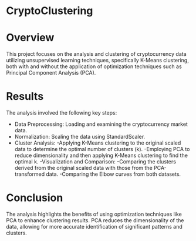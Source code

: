 # CryptoClustering
# Overview
This project focuses on the analysis and clustering of cryptocurrency data utilizing unsupervised learning techniques, specifically K-Means clustering, both with and without the application of optimization techniques such as Principal Component Analysis (PCA).

# Results
The analysis involved the following key steps:

- Data Preprocessing: Loading and examining the cryptocurrency market data.
- Normalization: Scaling the data using StandardScaler.
- Cluster Analysis:
      -Applying K-Means clustering to the original scaled data to determine the optimal number of clusters (k).
      -Employing PCA to reduce dimensionality and then applying K-Means clustering to find the optimal k.
-Visualization and Comparison:
      -Comparing the clusters derived from the original scaled data with those from the PCA-transformed data.
      -Comparing the Elbow curves from both datasets.

# Conclusion
The analysis highlights the benefits of using optimization techniques like PCA to enhance clustering results. PCA reduces the dimensionality of the data, allowing for more accurate identification of significant patterns and clusters.
